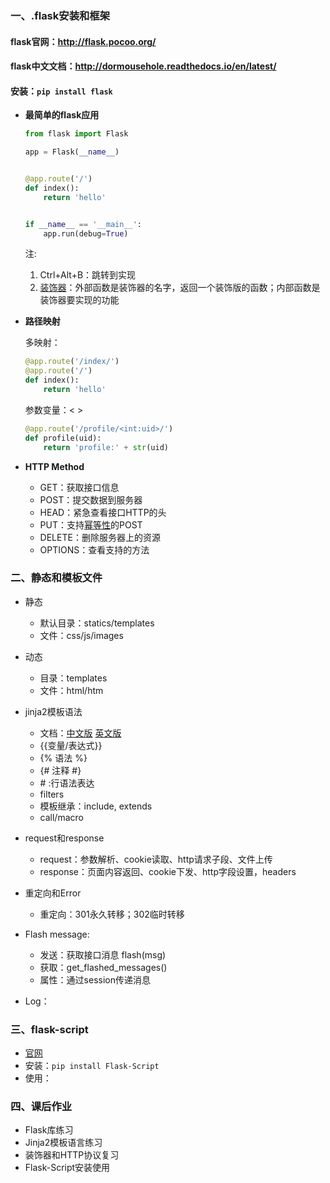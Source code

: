 ### 一、.flask安装和框架
#### flask官网：http://flask.pocoo.org/
#### flask中文文档：http://dormousehole.readthedocs.io/en/latest/
#### 安装：`pip install flask`

- **最简单的flask应用**
    ```python
    from flask import Flask
    
    app = Flask(__name__)
    
    
    @app.route('/')
    def index():
        return 'hello'
    
    
    if __name__ == '__main__':
        app.run(debug=True)
    
    
    ```
    注:
    1. Ctrl+Alt+B：跳转到实现
    2. [装饰器](http://python.jobbole.com/85056/)：外部函数是装饰器的名字，返回一个装饰版的函数；内部函数是装饰器要实现的功能


- **路径映射**

    多映射：
    ```python
    @app.route('/index/')
    @app.route('/')
    def index():
        return 'hello'
    ```
    参数变量：< >
    ```python
    @app.route('/profile/<int:uid>/')
    def profile(uid):
        return 'profile:' + str(uid)
    ```

- **HTTP Method**

    - GET：获取接口信息
    - POST：提交数据到服务器
    - HEAD：紧急查看接口HTTP的头
    - PUT：支持[幂等性](http://www.cnblogs.com/weidagang2046/archive/2011/06/04/2063696.html)的POST
    - DELETE：删除服务器上的资源
    - OPTIONS：查看支持的方法
    

### 二、静态和模板文件
- 静态

    - 默认目录：statics/templates
    - 文件：css/js/images

- 动态
    - 目录：templates
    - 文件：html/htm

- jinja2模板语法

    - 文档：[中文版](http://docs.jinkan.org/docs/jinja2/) [英文版](http://jinja.pocoo.org/docs/dev/templates/)
    - {{变量/表达式}}
    - {% 语法 %}
    - {# 注释 #}
    - \# :行语法表达
    - filters
    - 模板继承：include, extends
    - call/macro

- request和response

    - request：参数解析、cookie读取、http请求子段、文件上传
    - response：页面内容返回、cookie下发、http字段设置，headers
    
- 重定向和Error

    - 重定向：301永久转移；302临时转移

- Flash message:

    - 发送：获取接口消息 flash(msg)
    - 获取：get_flashed_messages()
    - 属性：通过session传递消息

- Log：

### 三、flask-script

- [官网](http://flask-script.readthedocs.io/en/latest/)
- 安装：`pip install Flask-Script`
- 使用：

### 四、课后作业

- Flask库练习
- Jinja2模板语言练习
- 装饰器和HTTP协议复习
- Flask-Script安装使用